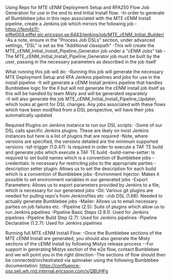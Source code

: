 Using Repo for MTE cENM Deployment Setup and RFA250 Flow Job Generation for use in the end to end Initial Install flow:
-In order to generate all Bumblebee jobs in this repo associated with the MTE cENM Install pipeline, create a Jenkins job which mirrors the following job
  -https://fem4s11-eiffel004.eiffel.gic.ericsson.se:8443/jenkins/job/MTE_cENM_Initial_Builder/
-As a note, ensure in the "Process Job DSLs" section, under advanced settings, "DSL" is set as the "Additional classpath"
-This will create the MTE_cENM_Initial_Install_Pipeline_Generator job under a "cENM Jobs" tab
-The MTE_cENM_Initial_Install_Pipeline_Generator job must be built by the user, passing in the necessary parameters as described in the job itself

What running this job will do:
-Running this job will generate the necessary MTE Deployment Setup and RFA Jenkins pipelines and jobs for use in the install pipeline
-It will generate a cENM Install jenkins pipeline that handles Bumblebee logic for the II but will not generate the cENM install job itself as this will be handled by team Misty and will be generated separately  
-It will also generate the job MTE_cENM_Initial_Install_Pipeline_Updater, which looks at gerrit for DSL changes. Any jobs associated with these flows which have been modified from a DSL perspective, will have their jobs automatically updated

Required Plugins on Jenkins instance to run our DSL scripts:
-Some of our DSL calls specific Jenkins plugins. These are likely on most Jenkins instances but here is a list of plugins that are required
-Note, where versions are specified, the versions detailed are the minimum supported versions
  -taf-trigger (1.0.47): Is required in order to execute a TAF TE build and generate jobs which execute a TAF TE build
  -build-name-setter: Is required to set build names which is a convention of Bumblebee jobs
  -credentials: Is necessary for restricting jobs to the appropriate parties
  -description setter plugin: Allows us to set the description for each build which is a convention of Bumblebee jobs
  -Environment Injector: Makes it possible to set environment variables in our generated jobs
  -Export Parameters: Allows us to export parameters provided by Jenkins to a file, which is necessary for our generated jobs
  -Git: Various git plugins are needed for pulling repo's from Jenkinsfiles etc
  -Job DSL (1.68): Needed to actually generate Bumblebee jobs
  -Mailer: Allows us to email necessary parties on job failures etc.
  -Pipeline (2.5): Suite of plugins which allow us to run Jenkins pipelines
  -Pipeline Basic Steps (2.8.1): Used for Jenkins pipelines
  -Pipeline Build Step (2.7): Used for Jenkins pipelines
  -Pipeline Declarative (1.2.7): Used for Jenkins pipelines

Running full MTE cENM Install Flow:
-Once the Bumblebee sections of the MTE cENM Install are generated, you should also generate the Misty sections of the cENM Install by following Mistys release process
--For support in generating Mistys section of the e2e flow, contact Bumblebee and we will point you in the right direction
-The sections of flow should then be connected/orchestrated via spinnaker using the following Bumblebee documentation: https://confluence-oss.seli.wh.rnd.internal.ericsson.com/x/QBUHFg